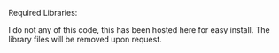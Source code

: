 Required Libraries:

I do not any of this code, this has been hosted here for easy install. The library files will be removed upon request.

